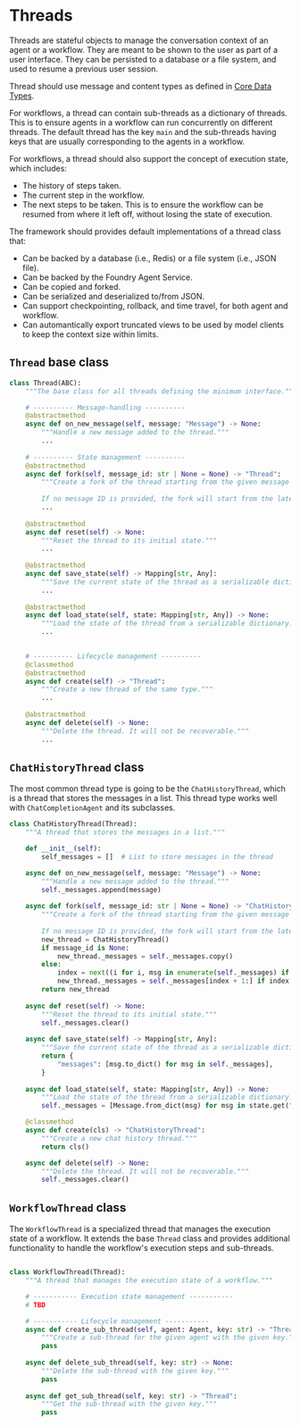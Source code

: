 # Threads

Threads are stateful objects to manage the conversation context of an agent or a workflow.
They are meant to be shown to the user as part of a user interface.
They can be persisted to a database or a file system, and used to
resume a previous user session.

Thread should use message and content types as defined in [Core Data Types](types.md).

For workflows, a thread can contain sub-threads as a dictionary of threads. 
This is to ensure agents in a workflow can run concurrently on different threads.
The default thread has the key `main` and the sub-threads having keys that are usually
corresponding to the agents in a workflow.

For workflows, a thread should also support the concept of execution state, which includes:
- The history of steps taken.
- The current step in the workflow.
- The next steps to be taken.
This is to ensure the workflow can be resumed from where it left off, without losing
the state of execution.

The framework should provides default implementations of a thread class that:
- Can be backed by a database (i.e., Redis) or a file system (i.e., JSON file).
- Can be backed by the Foundry Agent Service.
- Can be copied and forked.
- Can be serialized and deserialized to/from JSON.
- Can support checkpointing, rollback, and time travel, for both agent and workflow.
- Can automantically export truncated views to be used by model clients to keep the context size within limits.

## `Thread` base class

```python
class Thread(ABC):
    """The base class for all threads defining the minimum interface."""

    # ---------- Message-handling ----------
    @abstractmethod
    async def on_new_message(self, message: "Message") -> None:
        """Handle a new message added to the thread."""
        ...
    
    # ---------- State management ----------
    @abstractmethod
    async def fork(self, message_id: str | None = None) -> "Thread":
        """Create a fork of the thread starting from the given message ID.
        
        If no message ID is provided, the fork will start from the latest message."""
        ...
    
    @abstractmethod
    async def reset(self) -> None:
        """Reset the thread to its initial state."""
        ...
    
    @abstractmethod
    async def save_state(self) -> Mapping[str, Any]:
        """Save the current state of the thread as a serializable dictionary."""
        ...
    
    @abstractmethod
    async def load_state(self, state: Mapping[str, Any]) -> None:
        """Load the state of the thread from a serializable dictionary."""
        ...
    

    # ---------- Lifecycle management ----------
    @classmethod
    @abstractmethod
    async def create(self) -> "Thread":
        """Create a new thread of the same type."""
        ...
    
    @abstractmethod
    async def delete(self) -> None:
        """Delete the thread. It will not be recoverable."""
        ...    
```

## `ChatHistoryThread` class

The most common thread type is going to be the `ChatHistoryThread`, which is a thread that stores the messages in a list. This thread type works well with `ChatCompletionAgent` and its subclasses.

```python
class ChatHistoryThread(Thread):
    """A thread that stores the messages in a list."""

    def __init__(self):
        self_messages = []  # List to store messages in the thread

    async def on_new_message(self, message: "Message") -> None:
        """Handle a new message added to the thread."""
        self._messages.append(message)
    
    async def fork(self, message_id: str | None = None) -> "ChatHistoryThread":
        """Create a fork of the thread starting from the given message ID.
        
        If no message ID is provided, the fork will start from the latest message."""
        new_thread = ChatHistoryThread()
        if message_id is None:
            new_thread._messages = self._messages.copy()
        else:
            index = next((i for i, msg in enumerate(self._messages) if msg.id == message_id), -1)
            new_thread._messages = self._messages[index + 1:] if index != -1 else []
        return new_thread
    
    async def reset(self) -> None:
        """Reset the thread to its initial state."""
        self._messages.clear()
    
    async def save_state(self) -> Mapping[str, Any]:
        """Save the current state of the thread as a serializable dictionary."""
        return {
            "messages": [msg.to_dict() for msg in self._messages],
        }
    
    async def load_state(self, state: Mapping[str, Any]) -> None:
        """Load the state of the thread from a serializable dictionary."""
        self._messages = [Message.from_dict(msg) for msg in state.get("messages", [])]

    @classmethod
    async def create(cls) -> "ChatHistoryThread":
        """Create a new chat history thread."""
        return cls()

    async def delete(self) -> None:
        """Delete the thread. It will not be recoverable."""
        self._messages.clear()
```

## `WorkflowThread` class

The `WorkflowThread` is a specialized thread that manages the execution state of a workflow. It extends the base `Thread` class and provides additional functionality to handle the workflow's execution steps and sub-threads.

```python

class WorkflowThread(Thread):
    """A thread that manages the execution state of a workflow."""

    # ----------- Execution state management -----------
    # TBD

    # ----------- Lifecycle management -----------
    async def create_sub_thread(self, agent: Agent, key: str) -> "Thread":
        """Create a sub-thread for the given agent with the given key."""
        pass
    
    async def delete_sub_thread(self, key: str) -> None:
        """Delete the sub-thread with the given key."""
        pass
    
    async def get_sub_thread(self, key: str) -> "Thread":
        """Get the sub-thread with the given key."""
        pass

